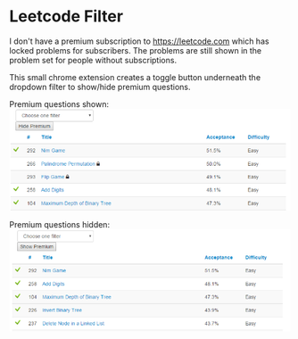 # Leetcode Filter

I don't have a premium subscription to https://leetcode.com which has locked problems for subscribers. The problems are still shown in the problem set for people without subscriptions. 

This small chrome extension creates a toggle button underneath the dropdown filter to show/hide premium questions.

Premium questions shown:
![Showing premium questions](/shown.PNG "Showing Premium Questions")

Premium questions hidden:
![Hiding premium questions](/hidden.PNG "Hiding Premium Questions")
